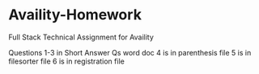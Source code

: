 # Availity-Homework

Full Stack Technical Assignment for Availity

Questions 1-3 in Short Answer Qs word doc
4 is in parenthesis file
5 is in filesorter file
6 is in registration file 
